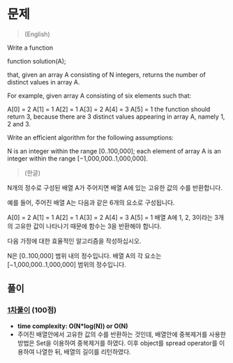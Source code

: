 # 문제
> (English)

Write a function

function solution(A);

that, given an array A consisting of N integers, returns the number of distinct values in array A.

For example, given array A consisting of six elements such that:

 A[0] = 2    A[1] = 1    A[2] = 1
 A[3] = 2    A[4] = 3    A[5] = 1
the function should return 3, because there are 3 distinct values appearing in array A, namely 1, 2 and 3.

Write an efficient algorithm for the following assumptions:

N is an integer within the range [0..100,000];
each element of array A is an integer within the range [−1,000,000..1,000,000].

> (한글)

N개의 정수로 구성된 배열 A가 주어지면 배열 A에 있는 고유한 값의 수를 반환합니다.

예를 들어, 주어진 배열 A는 다음과 같은 6개의 요소로 구성됩니다.

 A[0] = 2 A[1] = 1 A[2] = 1
 A[3] = 2 A[4] = 3 A[5] = 1
배열 A에 1, 2, 3이라는 3개의 고유한 값이 나타나기 때문에 함수는 3을 반환해야 합니다.

다음 가정에 대한 효율적인 알고리즘을 작성하십시오.

N은 [0..100,000] 범위 내의 정수입니다.
배열 A의 각 요소는 [−1,000,000..1,000,000] 범위의 정수입니다.

## 풀이
### [1차풀이](https://app.codility.com/demo/results/trainingF2DZZA-PAE/) (100점)
- **time complexity: O(N*log(N)) or O(N)** 
- 주어진 배열안에서 고유한 값의 수를 반환하는 것인데, 배열안에 중복제거를 사용한 방법은 Set을 이용하여 중복제거를 하였다. 이후 object를 spread operator를 이용하여 나열한 뒤, 배열의 길이를 리턴하였다.